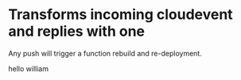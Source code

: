 # Transforms incoming cloudevent and replies with one

Any push will trigger a function rebuild and re-deployment.

hello william
